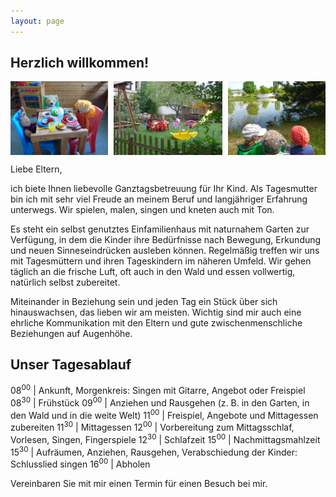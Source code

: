 ```yaml
---
layout: page
---
```


## Herzlich willkommen!

<div style="display: flex; justify-content: space-between; margin-bottom: 1em">
  <img style="width:31%" src="images/Mama-Papa-Kind.jpg">
  <img style="width:34.6%" src="images/Garten.jpg">
  <img style="width:31%" src="images/Unterwegs.jpg">
</div>

Liebe Eltern,

ich biete Ihnen liebevolle Ganztagsbetreuung für Ihr Kind. Als Tagesmutter bin ich mit sehr viel Freude an meinem Beruf und langjähriger Erfahrung unterwegs. Wir spielen, malen, singen und kneten auch mit Ton.

Es steht ein selbst genutztes Einfamilienhaus mit naturnahem Garten zur Verfügung, in dem die Kinder ihre Bedürfnisse nach Bewegung, Erkundung und neuen Sinneseindrücken ausleben können. Regelmäßig treffen wir uns mit Tagesmüttern und ihren Tageskindern im näheren Umfeld. Wir gehen täglich an die frische Luft, oft auch in den Wald und essen vollwertig, natürlich selbst zubereitet. 

Miteinander in Beziehung sein und jeden Tag ein Stück über sich hinauswachsen, das lieben wir am meisten. Wichtig sind mir auch eine ehrliche Kommunikation mit den Eltern und gute zwischenmenschliche Beziehungen auf Augenhöhe. 

## Unser Tagesablauf

08<sup>00</sup> | Ankunft, Morgenkreis: Singen mit Gitarre, Angebot oder Freispiel 
08<sup>30</sup> | Frühstück 
09<sup>00</sup> | Anziehen und Rausgehen (z. B. in den Garten, in den Wald und in die weite Welt)
11<sup>00</sup> | Freispiel, Angebote und Mittagessen zubereiten 
11<sup>30</sup> | Mittagessen 
12<sup>00</sup> | Vorbereitung zum Mittagsschlaf, Vorlesen, Singen, Fingerspiele 
12<sup>30</sup> | Schlafzeit 
15<sup>00</sup> | Nachmittagsmahlzeit 
15<sup>30</sup> | Aufräumen, Anziehen, Rausgehen, Verabschiedung der Kinder: Schlusslied singen
16<sup>00</sup> | Abholen

Vereinbaren Sie mit mir einen Termin für einen Besuch bei mir.
